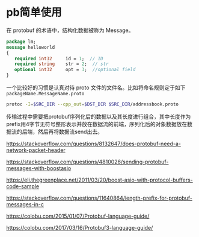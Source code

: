 # pb简单使用

在 protobuf 的术语中，结构化数据被称为 Message。

```protobuf
package lm; 
message helloworld 
{ 
   required int32     id = 1;  // ID 
   required string    str = 2;  // str 
   optional int32     opt = 3;  //optional field 
}
```

一个比较好的习惯是认真对待 proto 文件的文件名。比如将命名规则定于如下`packageName.MessageName.proto`

```bash
protoc -I=$SRC_DIR --cpp_out=$DST_DIR $SRC_DIR/addressbook.proto
```

传输过程中需要把protobuf序列化后的数据以及其长度进行组合，其中长度作为prefix用4字节无符号整形表示并放在数据流的前端，序列化后的对象数据放在数据流的后端，然后再将数据流send出去。

https://stackoverflow.com/questions/8132647/does-protobuf-need-a-network-packet-header

https://stackoverflow.com/questions/4810026/sending-protobuf-messages-with-boostasio

https://eli.thegreenplace.net/2011/03/20/boost-asio-with-protocol-buffers-code-sample

https://stackoverflow.com/questions/11640864/length-prefix-for-protobuf-messages-in-c

https://colobu.com/2015/01/07/Protobuf-language-guide/ 

https://colobu.com/2017/03/16/Protobuf3-language-guide/